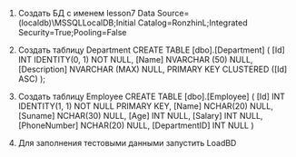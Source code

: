 ﻿1. Создать БД с именем lesson7
Data Source=(localdb)\MSSQLLocalDB;Initial Catalog=RonzhinL;Integrated Security=True;Pooling=False


2. Создать таблицу Department
CREATE TABLE [dbo].[Department] (
    [Id]          INT IDENTITY(0, 1) NOT NULL,
    [Name]        NVARCHAR (50)  NULL,
    [Description] NVARCHAR (MAX) NULL,
    PRIMARY KEY CLUSTERED ([Id] ASC)
);

3. Создать таблицу Employee
	CREATE TABLE [dbo].[Employee]
	(
	[Id] INT IDENTITY(1, 1) NOT NULL PRIMARY KEY, 
    	[Name] NCHAR(20) NULL, 
    	[Suname] NCHAR(30) NULL, 
    	[Age] INT NULL, 
    	[Salary] INT NULL, 
    	[PhoneNumber] NCHAR(20) NULL, 
    	[DepartmentID] INT NULL
	)

4. Для заполнения тестовыми данными запустить LoadBD


